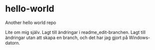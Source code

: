 # hello-world
Another hello world repo

Lite om mig själv. Lagt till ändringar i readme_edit-branchen. Lagt till ändringar utan att skapa en branch, och det har jag gjort på Windows-datorn.
